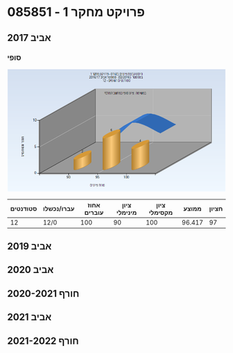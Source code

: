 # 085851 - פרויקט מחקר 1

## אביב 2017

### סופי

![201602 Finals](201602/Finals.png)

| סטודנטים | עברו/נכשלו | אחוז עוברים | ציון מינימלי | ציון מקסימלי | ממוצע | חציון |
| ---- | ---- | ---- | ---- | ---- | ---- | ---- |
| 12 | 12/0 | 100 | 90 | 100 | 96.417 | 97 |

## אביב 2019

## אביב 2020

## חורף 2020-2021

## אביב 2021

## חורף 2021-2022


